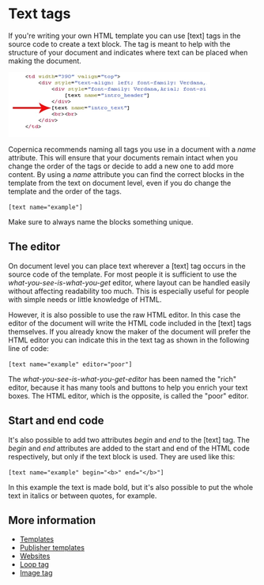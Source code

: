# Text tags

If you're writing your own HTML template you can use [text] tags in the 
source code to create a text block. The tag is meant to help with the 
structure of your document and indicates where text can be placed when making the document.

![](../images/textblockcode.png)

Copernica recommends naming all tags you use in a document with a *name* 
attribute. This will ensure that your documents remain intact when you 
change the order of the tags or decide to add a new one to add more content. 
By using a *name* attribute you can find the correct blocks in the template 
from the text on document level, even if you do change the template and 
the order of the tags.

`[text name="example"]`

Make sure to always name the blocks something unique. 

## The editor

On document level you can place text wherever a [text] tag occurs in the 
source code of the template. For most people it is sufficient to use 
the *what-you-see-is-what-you-get* editor, where layout can be handled 
easily without affecting readability too much. This is especially useful 
for people with simple needs or little knowledge of HTML.

However, it is also possible to use the raw HTML editor. In this case the 
editor of the document will write the HTML code included in the [text] tags 
themselves. If you already know the maker of the document will prefer the 
HTML editor you can indicate this in the text tag as shown in the following 
line of code:

`[text name="example" editor="poor"]`

The *what-you-see-is-what-you-get-editor* has been named the "rich" editor, 
because it has many tools and buttons to help you enrich your text boxes. 
The HTML editor, which is the opposite, is called the "poor" editor.

## Start and end code

It's also possible to add two attributes *begin* and *end* to the [text] 
tag. The *begin* and *end* attributes are added to the start and end of 
the HTML code respectively, but only if the text block is used. They 
are used like this:

`[text name="example" begin="<b>" end="</b>"]`

In this example the text is made bold, but it's also possible to put the 
whole text in italics or between quotes, for example.

## More information

* [Templates](./templates)
* [Publisher templates](./publisher-templates)
* [Websites](./websites)
* [Loop tag](./loop-tag)
* [Image tag](./image-tag)
